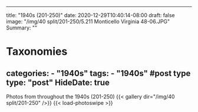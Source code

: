 
---
title: "1940s (201-250)"
date: 2020-12-29T10:40:14-08:00
draft: false
image: "/img/40 split/201-250/5.211 Monticello Virginia 48-06.JPG"
Summary: ""
#   Taxonomies
categories:
    - "1940s"
tags:
    - "1940s"
#post type
type: "post"
HideDate: true
---

Photos from throughout the 1940s (201-250)
{{< gallery dir="/img/40 split/201-250" />}} {{< load-photoswipe >}}
